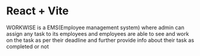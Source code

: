 # React + Vite

WORKWISE is a EMS(Employee management system) where admin can assign any task to its employees and employees are able to see and work on the task as per their deadline and further provide info about their task as completed or not 
